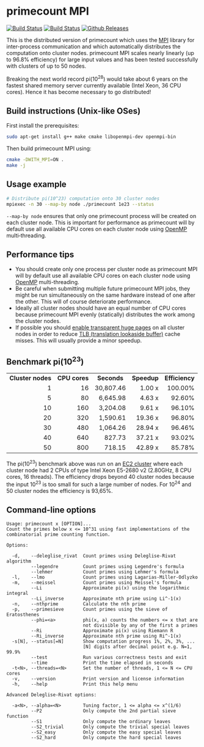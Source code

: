 # primecount MPI

[![Build Status](https://travis-ci.org/kimwalisch/primecount.svg)](https://travis-ci.org/kimwalisch/primecount)
[![Build Status](https://ci.appveyor.com/api/projects/status/github/kimwalisch/primecount?branch=master&svg=true)](https://ci.appveyor.com/project/kimwalisch/primecount)
[![Github Releases](https://img.shields.io/github/release/kimwalisch/primecount.svg)](https://github.com/kimwalisch/primecount/releases)

This is the distributed version of primecount which uses the
[MPI](https://en.wikipedia.org/wiki/Message_Passing_Interface) library
for inter-process communication and which automatically distributes
the computation onto cluster nodes. primecount MPI scales nearly
linearly (up to 96.8% efficiency) for large input values and has been
tested successfully with clusters of up to 50 nodes.

Breaking the next world record pi(10<sup>28</sup>) would take about 6
years on the fastest shared memory server currently available
(Intel Xeon, 36 CPU cores). Hence it has become necessary to go
distributed!

## Build instructions (Unix-like OSes)

First install the prerequisites:
```sh
sudo apt-get install g++ make cmake libopenmpi-dev openmpi-bin
```

Then build primecount MPI using:
```sh
cmake -DWITH_MPI=ON .
make -j
```

## Usage example

```sh
# Distribute pi(10^23) computation onto 30 cluster nodes
mpiexec -n 30 --map-by node ./primecount 1e23 --status
```

```--map-by node``` ensures that only one primecount process will be
created on each cluster node. This is important for performance as
primecount will by default use all available CPU cores on each cluster
node using [OpenMP](https://en.wikipedia.org/wiki/OpenMP)
multi&#8209;threading.

## Performance tips

* You should create only one process per cluster node as primecount MPI
  will by default use all available CPU cores on each cluster node using
  [OpenMP](https://en.wikipedia.org/wiki/OpenMP) multi-threading.
* Be careful when submitting multiple future primecount MPI jobs, they
  might be run simultaneously on the same hardware instead of one after
  the other. This will of course deteriorate performance.
* Ideally all cluster nodes should have an equal number of CPU cores
  because primecount MPI evenly (statically) distributes the work among
  the cluster nodes.
* If possible you should
  [enable transparent huge pages](https://github.com/kimwalisch/primecount#performance-tips)
  on all cluster nodes in order to reduce [TLB (translation lookaside buffer)](https://en.wikipedia.org/wiki/Translation_lookaside_buffer)
  cache misses. This will usually provide a minor speedup.

## Benchmark pi(10<sup>23</sup>)

<table>
  <tr align="center">
    <td><b>Cluster nodes</b></td>
    <td><b>CPU cores</b></td>
    <td><b>Seconds</b></td>
    <td><b>Speedup</b></td>
    <td><b>Efficiency</b></td>
  </tr>
  <tr align="right">
    <td>1</td>
    <td>16</td>
    <td>30,807.46</td>
    <td>1.00 x</td>
    <td>100.00%</td>
  </tr>
  </tr>
  <tr align="right">
    <td>5</td>
    <td>80</td>
    <td>6,645.98</td>
    <td>4.63 x</td>
    <td>92.60%</td>
  </tr>
  </tr>
  <tr align="right">
    <td>10</td>
    <td>160</td>
    <td>3,204.08</td>
    <td>9.61 x</td>
    <td>96.10%</td>
  </tr>
  </tr>
  <tr align="right">
    <td>20</td>
    <td>320</td>
    <td>1,590.61</td>
    <td>19.36 x</td>
    <td>96.80%</td>
  </tr>
  </tr>
  <tr align="right">
    <td>30</td>
    <td>480</td>
    <td>1,064.26</td>
    <td>28.94 x</td>
    <td>96.46%</td>
  </tr>
  <tr align="right">
    <td>40</td>
    <td>640</td>
    <td>827.73</td>
    <td>37.21 x</td>
    <td>93.02%</td>
  </tr>
  <tr align="right">
    <td>50</td>
    <td>800</td>
    <td>718.15</td>
    <td>42.89 x</td>
    <td>85.78%</td>
  </tr>
</table>

The pi(10<sup>23</sup>) benchmark above was run on an
[EC2 cluster](https://aws.amazon.com/ec2/) where each cluster node had
2 CPUs of type Intel Xeon E5-2680 v2 (2.80GHz, 8 CPU cores, 16 threads).
The efficiency drops beyond 40 cluster nodes because the input
10<sup>23</sup> is too small for such a large number of nodes.
For 10<sup>24</sup> and 50 cluster nodes the efficiency is 93,65%.

## Command-line options

```
Usage: primecount x [OPTION]...
Count the primes below x <= 10^31 using fast implementations of the
combinatorial prime counting function.

Options:

  -d,    --deleglise_rivat  Count primes using Deleglise-Rivat algorithm
         --legendre         Count primes using Legendre's formula
         --lehmer           Count primes using Lehmer's formula
  -l,    --lmo              Count primes using Lagarias-Miller-Odlyzko
  -m,    --meissel          Count primes using Meissel's formula
         --Li               Approximate pi(x) using the logarithmic integral
         --Li_inverse       Approximate nth prime using Li^-1(x)
  -n,    --nthprime         Calculate the nth prime
  -p,    --primesieve       Count primes using the sieve of Eratosthenes
         --phi=<a>          phi(x, a) counts the numbers <= x that are
                            not divisible by any of the first a primes
         --Ri               Approximate pi(x) using Riemann R
         --Ri_inverse       Approximate nth prime using Ri^-1(x)
  -s[N], --status[=N]       Show computation progress 1%, 2%, 3%, ...
                            [N] digits after decimal point e.g. N=1, 99.9%
         --test             Run various correctness tests and exit
         --time             Print the time elapsed in seconds
  -t<N>, --threads=<N>      Set the number of threads, 1 <= N <= CPU cores
  -v,    --version          Print version and license information
  -h,    --help             Print this help menu

Advanced Deleglise-Rivat options:

  -a<N>, --alpha=<N>        Tuning factor, 1 <= alpha <= x^(1/6)
         --P2               Only compute the 2nd partial sieve function
         --S1               Only compute the ordinary leaves
         --S2_trivial       Only compute the trivial special leaves
         --S2_easy          Only compute the easy special leaves
         --S2_hard          Only compute the hard special leaves
```
